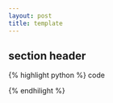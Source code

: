 ```yaml
---
layout: post
title: template
---
```


## section header

{% highlight python %}
code

{% endhilight %}

